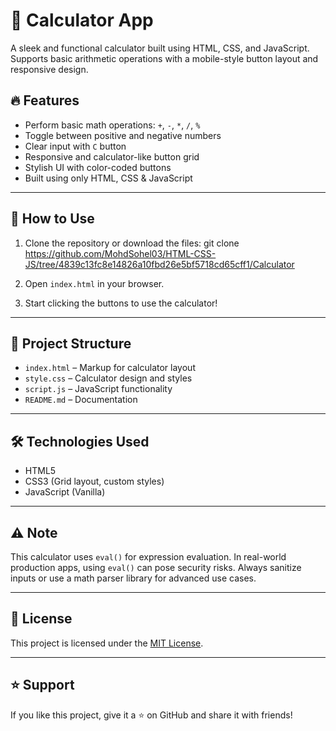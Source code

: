 # 🧮 Calculator App

A sleek and functional calculator built using HTML, CSS, and JavaScript. Supports basic arithmetic operations with a mobile-style button layout and responsive design.

## 🔥 Features

- Perform basic math operations: `+`, `-`, `*`, `/`, `%`
- Toggle between positive and negative numbers
- Clear input with `C` button
- Responsive and calculator-like button grid
- Stylish UI with color-coded buttons
- Built using only HTML, CSS & JavaScript

---

## 🚀 How to Use

1. Clone the repository or download the files:
git clone https://github.com/MohdSohel03/HTML-CSS-JS/tree/4839c13fc8e14826a10fbd26e5bf5718cd65cff1/Calculator

2. Open `index.html` in your browser.

3. Start clicking the buttons to use the calculator!

---

## 📁 Project Structure

- `index.html` – Markup for calculator layout
- `style.css` – Calculator design and styles
- `script.js` – JavaScript functionality
- `README.md` – Documentation

---

## 🛠️ Technologies Used

- HTML5
- CSS3 (Grid layout, custom styles)
- JavaScript (Vanilla)

---

## ⚠️ Note

This calculator uses `eval()` for expression evaluation. In real-world production apps, using `eval()` can pose security risks. Always sanitize inputs or use a math parser library for advanced use cases.

---

## 🪪 License

This project is licensed under the [MIT License](LICENSE).

---

## ⭐ Support

If you like this project, give it a ⭐ on GitHub and share it with friends!
